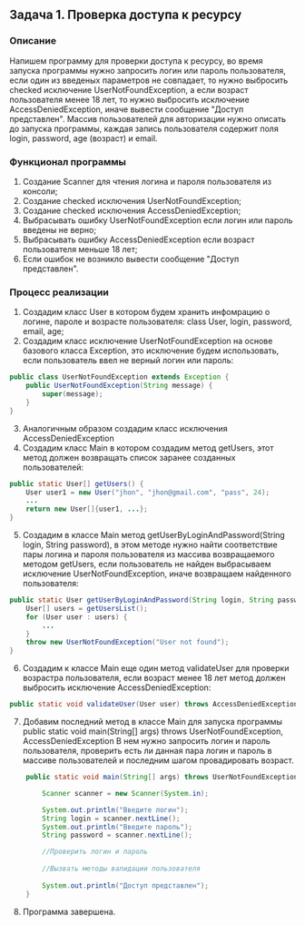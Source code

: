 ## Задача 1. Проверка доступа к ресурсу

### Описание
Напишем программу для проверки доступа к ресурсу, во время запуска программы нужно запросить логин или пароль пользователя, если один из введеных
параметров не совпадает, то нужно выбросить checked исключение UserNotFoundException, а если возраст пользователя менее 18 лет, то нужно выбросить исключение AccessDeniedException,
иначе вывести сообщение "Доступ представлен". Массив пользователей для авторизации нужно описать до запуска программы, каждая запись пользователя содержит поля login, password, age (возраст) и email.
 
### Функционал программы
1. Создание Scanner для чтения логина и пароля пользователя из консоли;
2. Создание checked исключения UserNotFoundException;
3. Создание checked исключения AccessDeniedException;
4. Выбрасывать ошибку UserNotFoundException если логин или пароль введены не верно;
5. Выбрасывать ошибку AccessDeniedException если возраст пользователя меньше 18 лет;
5. Если ошибок не возникло вывести сообщение "Доступ представлен".

### Процесс реализации
1. Создадим класс User в котором будем хранить инфомрацию о логине, пароле и возрасте пользователя: 
class User, login, password, email, age;
2. Создадим класс исключение UserNotFoundException на основе базового класса Exception, это исключение будем использовать, если
пользователь ввел не верный логин или пароль:
```java
public class UserNotFoundException extends Exception {
    public UserNotFoundException(String message) {
        super(message);
    }
}
```
3. Аналогичным образом создадим класс исключения AccessDeniedException
4. Создадим класс Main в котором создадим метод getUsers, этот метод должен возвращать список заранее созданных пользователей:
```java
public static User[] getUsers() {
    User user1 = new User("jhon", "jhon@gmail.com", "pass", 24);
    ...
    return new User[]{user1, ...};
}
```
5. Создадим в классе Main метод getUserByLoginAndPassword(String login, String password), в этом методе нужно найти соответствие пары логина и пароля пользователя из массива
возвращаемого методом getUsers, если пользователь не найден выбрасываем исключение UserNotFoundException, иначе возвращаем найденного пользователя:
```java
public static User getUserByLoginAndPassword(String login, String password) throws UserNotFoundException {
    User[] users = getUsersList();
    for (User user : users) {
        ...
    }
    throw new UserNotFoundException("User not found");    
}   
```
6. Создадим к классе Main еще один метод validateUser для проверки возрастра пользователя, если возраст менее 18 лет метод должен выбросить исключение AccessDeniedException:
```java
public static void validateUser(User user) throws AccessDeniedException
``` 
7. Добавим последний метод в классе Main для запуска программы public static void main(String[] args) throws UserNotFoundException, AccessDeniedException
В нем нужно запросить логин и пароль пользователя, проверить есть ли данная пара логин и пароль в массиве пользователей и последним шагом провадировать возраст.
```java
    public static void main(String[] args) throws UserNotFoundException, AccessDeniedException {

        Scanner scanner = new Scanner(System.in);

        System.out.println("Введите логин");
        String login = scanner.nextLine();
        System.out.println("Введите пароль");
        String password = scanner.nextLine();

        //Проверить логин и пароль
        
        //Вызвать методы валидации пользователя
        
        System.out.println("Доступ представлен");
    }

```
8. Программа завершена.